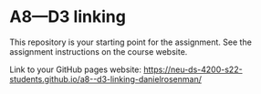 # A8—D3 linking

This repository is your starting point for the assignment. See the assignment instructions on the course website.

Link to your GitHub pages website: https://neu-ds-4200-s22-students.github.io/a8--d3-linking-danielrosenman/
